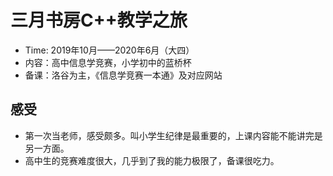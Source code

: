 # 三月书房C++教学之旅
- Time: 2019年10月——2020年6月（大四）
- 内容：高中信息学竞赛，小学初中的蓝桥杯
- 备课：洛谷为主，《信息学竞赛一本通》及对应网站

## 感受
- 第一次当老师，感受颇多。叫小学生纪律是最重要的，上课内容能不能讲完是另一方面。
- 高中生的竞赛难度很大，几乎到了我的能力极限了，备课很吃力。

